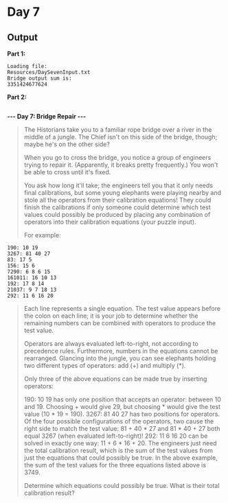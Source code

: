# Day 7

## Output

**Part 1:**
```
Loading file:
Resources/DaySevenInput.txt
Bridge output sum is:
3351424677624
```

**Part 2:**
```
```

**--- Day 7: Bridge Repair ---**

> The Historians take you to a familiar rope bridge over a river in the middle of a jungle. The Chief isn't on this side of the bridge, though; maybe he's on the other side?
> 
> When you go to cross the bridge, you notice a group of engineers trying to repair it. (Apparently, it breaks pretty frequently.) You won't be able to cross until it's fixed.
> 
> You ask how long it'll take; the engineers tell you that it only needs final calibrations, but some young elephants were playing nearby and stole all the operators from their calibration equations! They could finish the calibrations if only someone could determine which test values could possibly be produced by placing any combination of operators into their calibration equations (your puzzle input).
> 
> For example:
```
190: 10 19
3267: 81 40 27
83: 17 5
156: 15 6
7290: 6 8 6 15
161011: 16 10 13
192: 17 8 14
21037: 9 7 18 13
292: 11 6 16 20
```
> Each line represents a single equation. The test value appears before the colon on each line; it is your job to determine whether the remaining numbers can be combined with operators to produce the test value.
> 
> Operators are always evaluated left-to-right, not according to precedence rules. Furthermore, numbers in the equations cannot be rearranged. Glancing into the jungle, you can see elephants holding two different types of operators: add (+) and multiply (*).
> 
> Only three of the above equations can be made true by inserting operators:
> 
> 190: 10 19 has only one position that accepts an operator: between 10 and 19. Choosing + would give 29, but choosing * would give the test value (10 * 19 = 190).
> 3267: 81 40 27 has two positions for operators. Of the four possible configurations of the operators, two cause the right side to match the test value: 81 + 40 * 27 and 81 * 40 + 27 both equal 3267 (when evaluated left-to-right)!
> 292: 11 6 16 20 can be solved in exactly one way: 11 + 6 * 16 + 20.
> The engineers just need the total calibration result, which is the sum of the test values from just the equations that could possibly be true. In the above example, the sum of the test values for the three equations listed above is 3749.
> 
> Determine which equations could possibly be true. What is their total calibration result?
